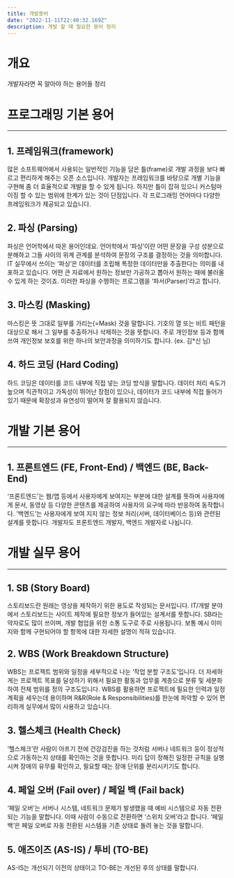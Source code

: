 ```yaml
---
title: 개발용어
date: "2022-11-11T22:40:32.169Z"
description: 개발 할 때 필요한 용어 정리
---
```


# 개요

개발자라면 꼭 알아야 하는 용어들 정리

# 프로그래밍 기본 용어

---

## 1. 프레임워크(framework)

많은 소프트웨어에서 사용되는 일반적인 기능을 담은 틀(frame)로 개발 과정을 보다 빠르고 편리하게 해주는 오픈 소스입니다. 개발자는 프레임워크를 바탕으로 개별 기능을 구현해 좀 더 효율적으로 개발을 할 수 있게 됩니다. 하지만 틀이 잡혀 있으니 커스텀마이징 할 수 있는 범위에 한계가 있는 것이 단점입니다. 각 프로그래밍 언어마다 다양한 프레임워크가 제공되고 있습니다.

## 2. 파싱 (Parsing)

파싱은 언어학에서 따온 용어인데요. 언어학에서 ‘파싱’이란 어떤 문장을 구성 성분으로 분해하고 그들 사이의 위계 관계를 분석하여 문장의 구조를 결정하는 것을 의미합니다. IT 실무에서 쓰이는 ‘파싱’은 데이터를 조립해 특정한 데이터만을 추출한다는 의미를 내포하고 있습니다. 어떤 큰 자료에서 원하는 정보만 가공하고 뽑아서 원하는 때에 불러올 수 있게 하는 것이죠. 이러한 파싱을 수행하는 프로그램을 ‘파서(Parser)’라고 합니다.

## 3. 마스킹 (Masking)

마스킹은 뜻 그대로 일부를 가리는(=Mask) 것을 말합니다. 기호의 열 또는 비트 패턴을 대상으로 해서 그 일부를 추출하거나 삭제하는 것을 뜻합니다. 주로 개인정보 등과 함께 쓰여 개인정보 보호를 위한 하나의 보안과정을 의미하기도 합니다. (ex. 김*신 님)

## 4. 하드 코딩 (Hard Coding)

하드 코딩은 데이터를 코드 내부에 직접 넣는 코딩 방식을 말합니다.
데이터 처리 속도가 높으며 직관적이고 가독성이 뛰어난 장점이 있으나, 데이터가 코드 내부에 직접 들어가 있기 때문에 확장성과 유연성이 떨어져 잘 활용되지 않습니다.

# 개발 기본 용어

---

## 1. 프론트엔드 (FE, Front-End) / 백엔드 (BE, Back-End)

  ‘프론트엔드’는 웹/앱 등에서 사용자에게 보여지는 부분에 대한 설계를 뜻하며 사용자에게 문서, 동영상 등 다양한 콘텐츠를 제공하여 사용자의 요구에 따라 반응하여 동작합니다.
’백엔드’는 사용자에게 보여 지지 않는 정보 처리(서버, 데이터베이스 등)와 관련된 설계를 뜻합니다.
개발자도 프론트엔드 개발자, 백엔드 개발자로 나뉩니다.

# 개발 실무 용어

---

## 1. SB (Story Board)

스토리보드란 원래는 영상을 제작하기 위한 용도로 작성되는 문서입니다.
IT/개발 분야에서 스토리보드는 사이트 제작에 필요한 정보가 들어있는 설계서를 뜻합니다.
SB라는 약자로도 많이 쓰이며, 개발 협업을 위한 소통 도구로 주로 사용됩니다. 보통 예시 이미지와 함께 구현되어야 할 항목에 대한 자세한 설명이 적혀 있습니다.

## 2. WBS (Work Breakdown Structure)

WBS는 프로젝트 범위와 일정을 세부적으로 나눈 ‘작업 분할 구조도’입니다.
더 자세하게는 프로젝트 목표를 달성하기 위해서 필요한 활동과 업무를 계층으로 분류 및 세분화하여 전체 범위를 정의 구조도입니다. WBS를 활용하면 프로젝트에 필요한 인력과 일정 계획을 세우는데 용이하며 R&R(Role & Responsibilities)를 한눈에 파악할 수 있어 편리하게 실무에서 많이 사용하고 있습니다.

## 3. 헬스체크 (Health Check)

‘헬스체크’란 사람이 아프기 전에 건강검진을 하는 것처럼 서버나 네트워크 등이 정상적으로 가동하는지 상태를 확인하는 것을 뜻합니다. 미리 답이 정해진 일정한 규칙을 실행시켜 장애의 유무를 확인하고, 필요할 때는 장애 단위를 분리시키기도 합니다.

## 4. 페일 오버 (Fail over) / 페일 백 (Fail back)

‘페일 오버’는 서버나 시스템, 네트워크 문제가 발생했을 때 예비 시스템으로 자동 전환되는 기능을 말합니다. 이때 사람이 수동으로 전환하면 ‘스위치 오버’라고 합니다. ‘페일 백’은 페일 오버로 자동 전환된 시스템을 기존 상태로 돌려 놓는 것을 말합니다.

## 5. 애즈이즈 (AS-IS) / 투비 (TO-BE)

AS-IS는 개선되기 이전의 상태이고 TO-BE는 개선된 후의 상태를 말합니다.